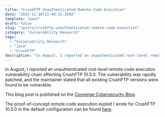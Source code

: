 ```yaml
---
title: "CrushFTP Unauthenticated Remote Code Execution"
date: "2023-11-16T22:40:32.169Z"
template: "post"
draft: false
slug: "/posts/crushftp-unauthenticated-remote-code-execution"
category: "Vulnerability Research"
tags:
  - "Vulnerability Research"
  - "Java"
  - "CrushFTP"
description: "In August, I reported an unauthenticated root-level remote code execution vulnerability chain affecting CrushFTP 10.5.0. The vulnerability was rapidly patched, and the maintainer stated that all existing CrushFTP versions were found to be vulnerable."
---
```


In August, I reported an unauthenticated root-level remote code execution vulnerability chain affecting CrushFTP 10.5.0. The vulnerability was rapidly patched, and the maintainer stated that all existing CrushFTP versions were found to be vulnerable. 

This blog post is published on the [Converge Cybersecurity Blog](https://convergetp.com/2023/11/16/crushftp-zero-day-cve-2023-43177-discovered/).

The proof-of-concept remote code execution exploit I wrote for CrushFTP 10.5.0 in the default configuration can be found [here](https://github.com/the-emmons/CVE-2023-43177).

